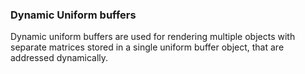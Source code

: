 ### Dynamic Uniform buffers<br/>
Dynamic uniform buffers are used for rendering multiple objects with separate matrices stored in a single uniform buffer object, that are addressed dynamically.
